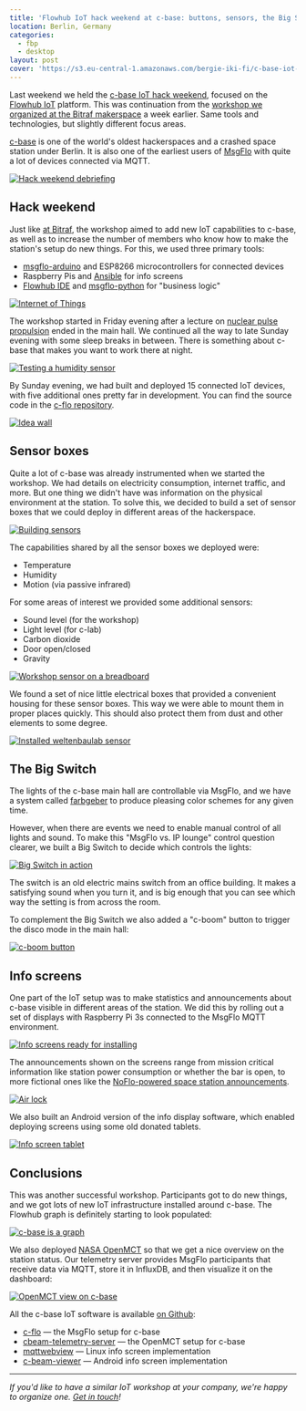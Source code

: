 ```yaml
---
title: 'Flowhub IoT hack weekend at c-base: buttons, sensors, the Big Switch'
location: Berlin, Germany
categories:
  - fbp
  - desktop
layout: post
cover: 'https://s3.eu-central-1.amazonaws.com/bergie-iki-fi/c-base-iot-tablet.jpg'
---
```

Last weekend we held the [c-base IoT hack weekend](https://logbuch.c-base.org/archives/2647), focused on the [Flowhub IoT](https://flowhub.io/iot/) platform. This was continuation from the [workshop we organized at the Bitraf makerspace](/blog/flowhub-iot-workshop-bitraf/) a week earlier. Same tools and technologies, but slightly different focus areas.

[c-base](https://c-base.org/) is one of the world's oldest hackerspaces and a crashed space station under Berlin. It is also one of the earliest users of [MsgFlo](https://msgflo.org/) with quite a lot of devices connected via MQTT.

[![Hack weekend debriefing](https://s3.eu-central-1.amazonaws.com/bergie-iki-fi/c-base-iot-after-small.jpg)](https://s3.eu-central-1.amazonaws.com/bergie-iki-fi/c-base-iot-after.jpg)

## Hack weekend

Just like [at Bitraf](/blog/flowhub-iot-workshop-bitraf/), the workshop aimed to add new IoT capabilities to c-base, as well as to increase the number of members who know how to make the station's setup do new things. For this, we used three primary tools:

* [msgflo-arduino](https://github.com/msgflo/msgflo-arduino) and ESP8266 microcontrollers for connected devices
* Raspberry Pis and [Ansible](https://www.ansible.com/) for info screens
* [Flowhub IDE](https://flowhub.io/) and [msgflo-python](https://github.com/msgflo/msgflo-python) for "business logic"

[![Internet of Things](https://s3.eu-central-1.amazonaws.com/bergie-iki-fi/c-base-iot-neuland-small.jpg)](https://s3.eu-central-1.amazonaws.com/bergie-iki-fi/c-base-iot-neuland.jpg)

The workshop started in Friday evening after a lecture on [nuclear pulse propulsion](https://en.wikipedia.org/wiki/Nuclear_pulse_propulsion) ended in the main hall. We continued all the way to late Sunday evening with some sleep breaks in between. There is something about c-base that makes you want to work there at night.

[![Testing a humidity sensor](https://s3.eu-central-1.amazonaws.com/bergie-iki-fi/c-base-iot-volume-test-small.jpg)](https://s3.eu-central-1.amazonaws.com/bergie-iki-fi/c-base-iot-volume-test.jpg)

By Sunday evening, we had built and deployed 15 connected IoT devices, with five additional ones pretty far in development. You can find the source code in the [c-flo repository](https://github.com/c-base/c-flo/tree/master/devices).

[![Idea wall](https://s3.eu-central-1.amazonaws.com/bergie-iki-fi/c-base-iot-ideas-small.jpg)](https://s3.eu-central-1.amazonaws.com/bergie-iki-fi/c-base-iot-ideas.jpg)

## Sensor boxes

Quite a lot of c-base was already instrumented when we started the workshop. We had details on electricity consumption, internet traffic, and more. But one thing we didn't have was information on the physical environment at the station. To solve this, we decided to build a set of sensor boxes that we could deploy in different areas of the hackerspace.

[![Building sensors](https://s3.eu-central-1.amazonaws.com/bergie-iki-fi/c-base-iot-sensors-small.jpg)](https://s3.eu-central-1.amazonaws.com/bergie-iki-fi/c-base-iot-sensors.jpg)

The capabilities shared by all the sensor boxes we deployed were:

* Temperature
* Humidity
* Motion (via passive infrared)

For some areas of interest we provided some additional sensors:

* Sound level (for the workshop)
* Light level (for c-lab)
* Carbon dioxide
* Door open/closed
* Gravity

[![Workshop sensor on a breadboard](https://s3.eu-central-1.amazonaws.com/bergie-iki-fi/c-base-iot-workshopsensor-parts-small.jpg)](https://s3.eu-central-1.amazonaws.com/bergie-iki-fi/c-base-iot-workshopsensor-parts.jpg)

We found a set of nice little electrical boxes that provided a convenient housing for these sensor boxes. This way we were able to mount them in proper places quickly. This should also protect them from dust and other elements to some degree.

[![Installed weltenbaulab sensor](https://s3.eu-central-1.amazonaws.com/bergie-iki-fi/c-base-iot-weltenbausensor-small.jpg)](https://s3.eu-central-1.amazonaws.com/bergie-iki-fi/c-base-iot-weltenbausensor.jpg)

## The Big Switch

The lights of the c-base main hall are controllable via MsgFlo, and we have a system called [farbgeber](https://github.com/c-base/farbgeber) to produce pleasing color schemes for any given time.

However, when there are events we need to enable manual control of all lights and sound. To make this "MsgFlo vs. IP lounge" control question  clearer, we built a Big Switch to decide which controls the lights:

[![Big Switch in action](https://s3.eu-central-1.amazonaws.com/bergie-iki-fi/c-base-iot-bigswitch-small.jpg)](https://s3.eu-central-1.amazonaws.com/bergie-iki-fi/c-base-iot-bigswitch.jpg)

The switch is an old electric mains switch from an office building. It makes a satisfying sound when you turn it, and is big enough that you can see which way the setting is from across the room.

To complement the Big Switch we also added a "c-boom" button to trigger the disco mode in the main hall:

[![c-boom button](https://s3.eu-central-1.amazonaws.com/bergie-iki-fi/c-base-iot-c-boom-button-small.jpg)](https://s3.eu-central-1.amazonaws.com/bergie-iki-fi/c-base-iot-c-boom-button.jpg)

## Info screens

One part of the IoT setup was to make statistics and announcements about c-base visible in different areas of the station. We did this by rolling out a set of displays with Raspberry Pi 3s connected to the MsgFlo MQTT environment.

[![Info screens ready for installing](https://s3.eu-central-1.amazonaws.com/bergie-iki-fi/c-base-iot-infoscreen-install-small.jpg)](https://s3.eu-central-1.amazonaws.com/bergie-iki-fi/c-base-iot-infoscreen-install.jpg)

The announcements shown on the screens range from mission critical information like station power consumption or whether the bar is open, to more fictional ones like the [NoFlo-powered space station announcements](https://github.com/c-base/station-announcer).

[![Air lock](https://s3.eu-central-1.amazonaws.com/bergie-iki-fi/c-base-iot-c-leuse-small.jpg)](https://s3.eu-central-1.amazonaws.com/bergie-iki-fi/c-base-iot-c-leuse.jpg)

We also built an Android version of the info display software, which enabled deploying screens using some old donated tablets.

[![Info screen tablet](https://s3.eu-central-1.amazonaws.com/bergie-iki-fi/c-base-iot-tablet-small.jpg)](https://s3.eu-central-1.amazonaws.com/bergie-iki-fi/c-base-iot-tablet.jpg)

## Conclusions

This was another successful workshop. Participants got to do new things, and we got lots of new IoT infrastructure installed around c-base. The Flowhub graph is definitely starting to look populated:

[![c-base is a graph](https://s3.eu-central-1.amazonaws.com/bergie-iki-fi/c-base-iot-graph-small.png)](https://s3.eu-central-1.amazonaws.com/bergie-iki-fi/c-base-iot-graph.png)

We also deployed [NASA OpenMCT](https://nasa.github.io/openmct/) so that we get a nice overview on the station status. Our telemetry server provides MsgFlo participants that receive data via MQTT, store it in InfluxDB, and then visualize it on the dashboard:

[![OpenMCT view on c-base](https://s3.eu-central-1.amazonaws.com/bergie-iki-fi/c-base-iot-openmct-small.png)](https://s3.eu-central-1.amazonaws.com/bergie-iki-fi/c-base-iot-openmct.png)

All the c-base IoT software is available [on Github](https://github.com/c-base):

* [c-flo](https://github.com/c-base/c-flo) &mdash; the MsgFlo setup for c-base
* [cbeam-telemetry-server](https://github.com/c-base/cbeam-telemetry-server) &mdash; the OpenMCT setup for c-base
* [mqttwebview](https://github.com/c-base/mqttwebview) &mdash; Linux info screen implementation
* [c-beam-viewer](https://github.com/c-base/c-beam-viewer) &mdash; Android info screen implementation

---

*If you'd like to have a similar IoT workshop at your company, we're happy to organize one. [Get in touch](https://flowhub.io/about/)!*
